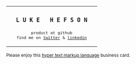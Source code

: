 <table>
    <tr align="center">
      <td>
<h3><samp>&nbsp;&nbsp;L U K E &nbsp; H E F S O N&nbsp;&nbsp;</samp></h3>
<sub><samp>product at github</samp></sub><br>
<sub><samp>find me on <a href="https://twitter.com/lukehefson/">twitter</a> & <a href="https://uk.linkedin.com/in/lukehefson">linkedin</a></br></br></samp></sub>
</td>
    </tr>
</table>

<sub>Please enjoy this <a href="https://raw.githubusercontent.com/lukehefson/lukehefson/master/README.md">hyper text markup language</a> business card.</sub>
